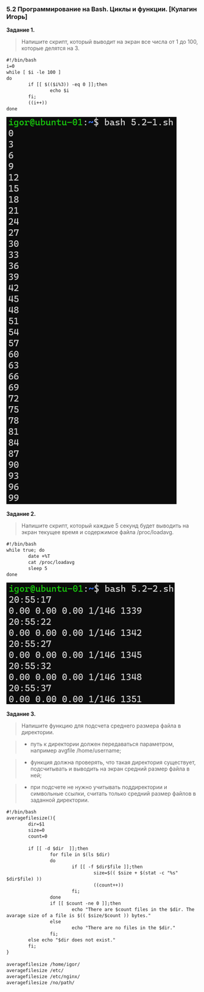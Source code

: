 ### 5.2 Программирование на Bash. Циклы и функции.  [Кулагин Игорь]
**Задание 1.**
>Напишите скрипт, который выводит на экран все числа от 1 до 100, которые делятся на 3.

```
#!/bin/bash
i=0
while [ $i -le 100 ]
do
        if [[ $(($i%3)) -eq 0 ]];then
                echo $i
        fi;
        ((i++))
done
```

![5.2. Task #1](screenshots/5.2-1.png)

**Задание 2.**
>Напишите скрипт, который каждые 5 секунд будет выводить на экран текущее время и содержимое файла /proc/loadavg.

```
#!/bin/bash
while true; do
        date +%T
        cat /proc/loadavg
        sleep 5
done
```

![5.2. Task #2](screenshots/5.2-2.png)

**Задание 3.**
>Напишите функцию для подсчета среднего размера файла в директории.

>- путь к директории должен передаваться параметром, например avgfile /home/username;

>- функция должна проверять, что такая директория существует, подсчитывать и выводить на экран средний размер файла в ней;

>- при подсчете не нужно учитывать поддиректории и символьные ссылки, считать только средний размер файлов в заданной директории.

```
#!/bin/bash
averagefilesize(){
        dir=$1
        size=0
        count=0

        if [[ -d $dir  ]];then
                for file in $(ls $dir)
                do
                        if [[ -f $dir$file ]];then
                                size=$(( $size + $(stat -c "%s" $dir$file) ))
                                ((count++))
                        fi;
                done
                if [[ $count -ne 0 ]];then
                        echo "There are $count files in the $dir. The avarage size of a file is $(( $size/$count )) bytes."
                else
                        echo "There are no files in the $dir."
                fi;
        else echo "$dir does not exist."
        fi;
}

averagefilesize /home/igor/
averagefilesize /etc/
averagefilesize /etc/nginx/
averagefilesize /no/path/
```
